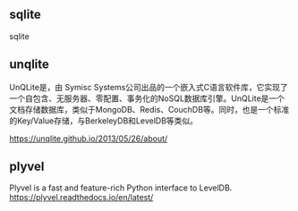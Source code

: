 

## sqlite

sqlite

## unqlite
UnQLite是，由 Symisc Systems公司出品的一个嵌入式C语言软件库，它实现了一个自包含、无服务器、零配置、事务化的NoSQL数据库引擎。UnQLite是一个文档存储数据库，类似于MongoDB、Redis、CouchDB等。同时，也是一个标准的Key/Value存储，与BerkeleyDB和LevelDB等类似。

https://unqlite.github.io/2013/05/26/about/

## plyvel
Plyvel is a fast and feature-rich Python interface to LevelDB.
https://plyvel.readthedocs.io/en/latest/